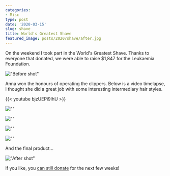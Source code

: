 ```yaml
---
categories:
- Misc
type: post
date: '2020-03-15'
slug: shave
title: World's Greatest Shave
featured_image: posts/2020/shave/after.jpg
---
```


On the weekend I took part in the World's Greatest Shave.
Thanks to everyone that donated, we were able to raise $1,847 for the Leukaemia Foundation.

!["Before shot"](before.jpg)

Anna won the honours of operating the clippers. Below is a video timelapse, I thought she did a great job with some interesting intermediary hair styles.

{{< youtube bjzUEPi9IhU >}}

![""](manbun.jpg)

![""](inverse-mohawk.jpg)

![""](vikingbraid2.jpg)

![""](name-etch.jpg)

And the final product...

!["After shot"](after.jpg)

If you like, you [can still donate](http://my.leukaemiafoundation.org.au/alexguinman) for the next few weeks!